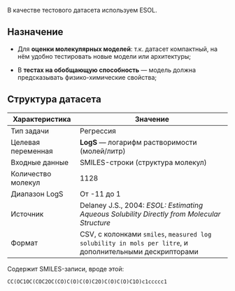 В качестве тестового датасета используем ESOL.

## Назначение
- Для **оценки молекулярных моделей**: т.к. датасет компактный, на нём удобно тестировать новые модели или архитектуры;
    
- В **тестах на обобщающую способность** — модель должна предсказывать физико-химические свойства;
## Структура датасета
| Характеристика     | Значение                                                                                                |
| ------------------ | ------------------------------------------------------------------------------------------------------- |
| Тип задачи         | Регрессия                                                                                               |
| Целевая переменная | **LogS** — логарифм растворимости (молей/литр)                                                          |
| Входные данные     | SMILES-строки (структура молекул)                                                                       |
| Количество молекул | 1128                                                                                                    |
| Диапазон LogS      | От -11 до 1                                                                                             |
| Источник           | Delaney J.S., 2004: _ESOL: Estimating Aqueous Solubility Directly from Molecular Structure_             |
| Формат             | CSV, с колонками `smiles`, `measured log solubility in mols per litre`, и дополнительными дескрипторами |
Содержит SMILES-записи, вроде этой:
```
CC(OC1OC(COC2OC(CO)C(O)C(O)C2O)C(O)C(O)C1O)c1ccccc1
```